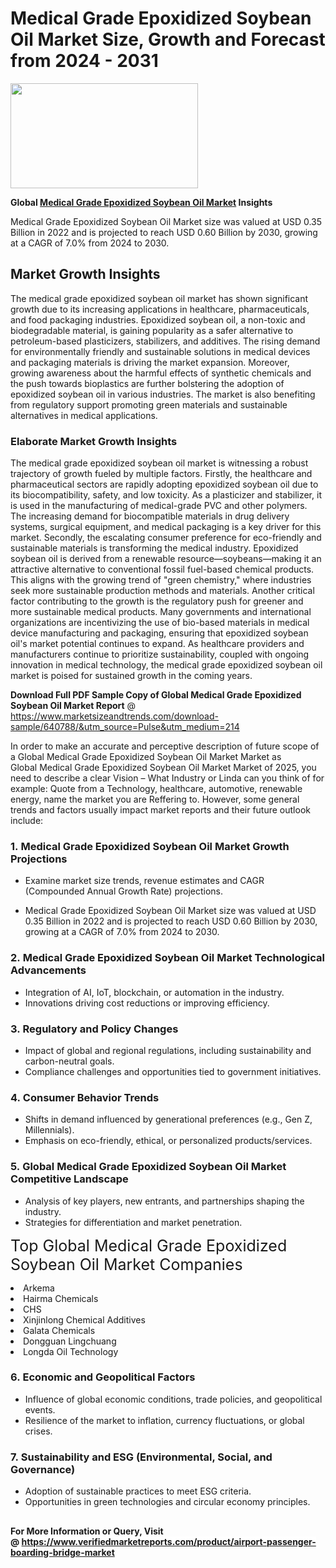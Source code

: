 <H1>Medical Grade Epoxidized Soybean Oil Market Size, Growth and Forecast from 2024 - 2031</H1><img class="aligncenter size-medium wp-image-584254" src="https://thirdeyenews.in/wp-content/uploads/2024/09/Global-Market-Research-300x168.jpeg" alt="" width="300" height="168" /><p><strong>Global&nbsp;<a href="https://www.marketsizeandtrends.com/download-sample/640788/&amp;utm_source=Pulse&amp;utm_medium=214">Medical Grade Epoxidized Soybean Oil Market</a> Insights</strong></p><p>Medical Grade Epoxidized Soybean Oil Market size was valued at USD 0.35 Billion in 2022 and is projected to reach USD 0.60 Billion by 2030, growing at a CAGR of 7.0% from 2024 to 2030.</p><p><h2>Market Growth Insights</h2> The medical grade epoxidized soybean oil market has shown significant growth due to its increasing applications in healthcare, pharmaceuticals, and food packaging industries. Epoxidized soybean oil, a non-toxic and biodegradable material, is gaining popularity as a safer alternative to petroleum-based plasticizers, stabilizers, and additives. The rising demand for environmentally friendly and sustainable solutions in medical devices and packaging materials is driving the market expansion. Moreover, growing awareness about the harmful effects of synthetic chemicals and the push towards bioplastics are further bolstering the adoption of epoxidized soybean oil in various industries. The market is also benefiting from regulatory support promoting green materials and sustainable alternatives in medical applications. <h3>Elaborate Market Growth Insights</h3> The medical grade epoxidized soybean oil market is witnessing a robust trajectory of growth fueled by multiple factors. Firstly, the healthcare and pharmaceutical sectors are rapidly adopting epoxidized soybean oil due to its biocompatibility, safety, and low toxicity. As a plasticizer and stabilizer, it is used in the manufacturing of medical-grade PVC and other polymers. The increasing demand for biocompatible materials in drug delivery systems, surgical equipment, and medical packaging is a key driver for this market. Secondly, the escalating consumer preference for eco-friendly and sustainable materials is transforming the medical industry. Epoxidized soybean oil is derived from a renewable resource—soybeans—making it an attractive alternative to conventional fossil fuel-based chemical products. This aligns with the growing trend of "green chemistry," where industries seek more sustainable production methods and materials. Another critical factor contributing to the growth is the regulatory push for greener and more sustainable medical products. Many governments and international organizations are incentivizing the use of bio-based materials in medical device manufacturing and packaging, ensuring that epoxidized soybean oil's market potential continues to expand. As healthcare providers and manufacturers continue to prioritize sustainability, coupled with ongoing innovation in medical technology, the medical grade epoxidized soybean oil market is poised for sustained growth in the coming years. </p><p><span class=""><strong>Download Full PDF Sample Copy of Global Medical Grade Epoxidized Soybean Oil Market Report</strong> @ <a href="https://www.marketsizeandtrends.com/download-sample/640788/&amp;utm_source=Pulse&amp;utm_medium=214" target="_blank">https://www.marketsizeandtrends.com/download-sample/640788/&amp;utm_source=Pulse&amp;utm_medium=214</a></span></p><p>In order to make an accurate and perceptive description of future scope of a Global&nbsp;Medical Grade Epoxidized Soybean Oil Market Market as Global&nbsp;Medical Grade Epoxidized Soybean Oil Market Market of 2025, you need to describe a clear Vision &ndash; What Industry or Linda can you think of for example: Quote from a Technology, healthcare, automotive, renewable energy, name the market you are Reffering to. However, some general trends and factors usually impact market reports and their future outlook include:</p><h3>1.&nbsp;<strong>Medical Grade Epoxidized Soybean Oil Market Growth Projections</strong></h3><ul><li>Examine market size trends, revenue estimates and CAGR (Compounded Annual Growth Rate) projections.</li><li><p>Medical Grade Epoxidized Soybean Oil Market size was valued at USD 0.35 Billion in 2022 and is projected to reach USD 0.60 Billion by 2030, growing at a CAGR of 7.0% from 2024 to 2030.</p></li></ul><h3>2.&nbsp;<strong>Medical Grade Epoxidized Soybean Oil Market Technological Advancements</strong></h3><ul><li>Integration of AI, IoT, blockchain, or automation in the industry.</li><li>Innovations driving cost reductions or improving efficiency.</li></ul><h3>3.&nbsp;<strong>Regulatory and Policy Changes</strong></h3><ul><li>Impact of global and regional regulations, including sustainability and carbon-neutral goals.</li><li>Compliance challenges and opportunities tied to government initiatives.</li></ul><h3>4.&nbsp;<strong>Consumer Behavior Trends</strong></h3><ul><li>Shifts in demand influenced by generational preferences (e.g., Gen Z, Millennials).</li><li>Emphasis on eco-friendly, ethical, or personalized products/services.</li></ul><h3>5.&nbsp;<strong>Global Medical Grade Epoxidized Soybean Oil Market Competitive Landscape</strong></h3><ul><li>Analysis of key players, new entrants, and partnerships shaping the industry.</li><li>Strategies for differentiation and market penetration.</li></ul><p data-pm-slice="1 1 []"><span style="color: inherit; font-family: inherit; font-size: 25px;">Top Global Medical Grade Epoxidized Soybean Oil Market Companies</span></p><div class="" data-test-id=""><p><li>Arkema</li><li> Hairma Chemicals</li><li> CHS</li><li> Xinjinlong Chemical Additives</li><li> Galata Chemicals</li><li> Dongguan Lingchuang</li><li> Longda Oil Technology</li></p></div><h3>6.&nbsp;<strong>Economic and Geopolitical Factors</strong></h3><ul><li>Influence of global economic conditions, trade policies, and geopolitical events.</li><li>Resilience of the market to inflation, currency fluctuations, or global crises.</li></ul><h3>7.&nbsp;<strong>Sustainability and ESG (Environmental, Social, and Governance)</strong></h3><ul><li>Adoption of sustainable practices to meet ESG criteria.</li><li>Opportunities in green technologies and circular economy principles.</li></ul><h2><strong style="font-size: 14px;">For More Information or Query, Visit @&nbsp;</strong><a style="background-color: #ffffff; font-size: 14px;" href="https://www.marketsizeandtrends.com/report/medical-grade-epoxidized-soybean-oil-market/" target="_blank">https://www.verifiedmarketreports.com/product/airport-passenger-boarding-bridge-market</a></h2>
